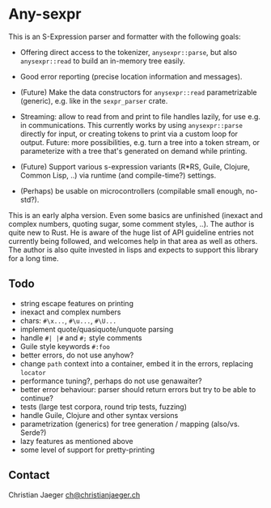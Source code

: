 # Any-sexpr

This is an S-Expression parser and formatter with the following goals:

* Offering direct access to the tokenizer, `anysexpr::parse`, but also
  `anysexpr::read` to build an in-memory tree easily.

* Good error reporting (precise location information and
  messages).

* (Future) Make the data constructors for `anysexpr::read`
  parametrizable (generic), e.g. like in the `sexpr_parser` crate.

* Streaming: allow to read from and print to file handles lazily, for
  use e.g. in communications. This currently works by using
  `anysexpr::parse` directly for input, or creating tokens to print
  via a custom loop for output. Future: more possibilities, e.g. turn
  a tree into a token stream, or parameterize with a tree that's
  generated on demand while printing.

* (Future) Support various s-expression variants (R*RS, Guile, Clojure,
  Common Lisp, ..) via runtime (and compile-time?) settings.

* (Perhaps) be usable on microcontrollers (compilable small enough,
  no-std?).

This is an early alpha version. Even some basics are unfinished
(inexact and complex numbers, quoting sugar, some comment styles, ..).
The author is quite new to Rust. He is aware of the huge list of API
guideline entries not currently being followed, and welcomes help in
that area as well as others. The author is also quite invested in
lisps and expects to support this library for a long time.

## Todo

* string escape features on printing
* inexact and complex numbers
* chars: `#\x...`, `#\u...`, `#\U...`
* implement quote/quasiquote/unquote parsing
* handle `#| |#` and `#;` style comments
* Guile style keywords `#:foo`
* better errors, do not use anyhow?
* change `path` context into a container, embed it in the
  errors, replacing `locator`
* performance tuning?, perhaps do not use genawaiter?
* better error behaviour: parser should return errors but try to be
  able to continue?
* tests (large test corpora, round trip tests, fuzzing)
* handle Guile, Clojure and other syntax versions
* parametrization (generics) for tree generation / mapping (also/vs. Serde?)
* lazy features as mentioned above
* some level of support for pretty-printing

## Contact

Christian Jaeger <ch@christianjaeger.ch>

